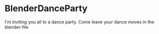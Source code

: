 # BlenderDanceParty
I'm inviting you all to a dance party. Come leave your dance moves in the blender-file
